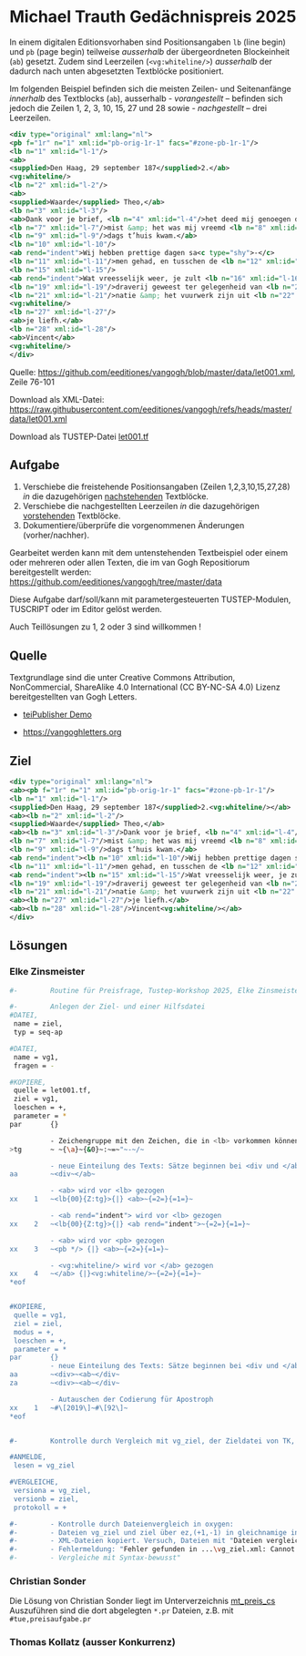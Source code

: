 # Michael Trauth Gedächnispreis 2025

In einem digitalen Editionsvorhaben sind Positionsangaben `lb` (line begin) und `pb` (page begin) teilweise *ausserhalb* der übergeordneten Blockeinheit (`ab`) gesetzt. 
Zudem sind Leerzeilen (`<vg:whiteline/>`) *ausserhalb* der dadurch nach unten abgesetzten Textblöcke positioniert.

Im folgenden Beispiel befinden sich die meisten Zeilen- und Seitenanfänge *innerhalb* des Textblocks (`ab`), ausserhalb - *vorangestellt* – befinden sich jedoch die Zeilen 1, 2, 3, 10, 15, 27 und 28 sowie - *nachgestellt* – drei Leerzeilen. 

```xml
<div type="original" xml:lang="nl">
<pb f="1r" n="1" xml:id="pb-orig-1r-1" facs="#zone-pb-1r-1"/>
<lb n="1" xml:id="l-1"/>
<ab>
<supplied>Den Haag, 29 september 187</supplied>2.</ab>
<vg:whiteline/>
<lb n="2" xml:id="l-2"/>
<ab>
<supplied>Waarde</supplied> Theo,</ab>
<lb n="3" xml:id="l-3"/>
<ab>Dank voor je brief, <lb n="4" xml:id="l-4"/>het deed mij genoegen dat je <lb n="5" xml:id="l-5"/>weer goed aangekomen zijt. <lb n="6" xml:id="l-6"/>Ik heb je de eerste dagen ge<c type="shy">-</c>
<lb n="7" xml:id="l-7"/>mist &amp; het was mij vreemd <lb n="8" xml:id="l-8"/>je niet te vinden als ik s’mid<c type="shy">-</c>
<lb n="9" xml:id="l-9"/>dags t’huis kwam.</ab>
<lb n="10" xml:id="l-10"/>
<ab rend="indent">Wij hebben prettige dagen sa<c type="shy">-</c>
<lb n="11" xml:id="l-11"/>men gehad, en tusschen de <lb n="12" xml:id="l-12"/>droppeltjes door<anchor n="a" xml:id="note-o-a"/> toch nog al <lb n="13" xml:id="l-13"/>eens gewandeld &amp; het een en <lb n="14" xml:id="l-14"/>ander gezien.</ab>
<lb n="15" xml:id="l-15"/>
<ab rend="indent">Wat vreesselijk weer, je zult <lb n="16" xml:id="l-16"/>het wel <hi rend="ital">benauwd</hi> hebben <lb n="17" xml:id="l-17"/>op je wandelingen naar <lb n="18" xml:id="l-18"/>Ois<supplied>ter</supplied>wijk.<anchor n="1" xml:id="note-o-1"/> Gisteren is het hard<c type="shy">-</c>
<lb n="19" xml:id="l-19"/>draverij geweest ter gelegenheid van <lb n="20" xml:id="l-20"/>de tentoonstelling,<anchor n="2" xml:id="note-o-2"/> maar de illumi<c type="shy">-</c>
<lb n="21" xml:id="l-21"/>natie &amp; het vuurwerk zijn uit <lb n="22" xml:id="l-22"/>gesteld, om het slechte weer,<anchor n="3" xml:id="note-o-3"/> het <lb n="23" xml:id="l-23"/>is dus maar goed dat je niet <lb n="24" xml:id="l-24"/>gebleven zijt om die te zien. Groeten <lb n="25" xml:id="l-25"/>van de familie Haanebeek<anchor n="4" xml:id="note-o-4"/> &amp; Roos.<anchor n="5" xml:id="note-o-5"/> <lb n="26" xml:id="l-26"/>Steeds</ab>
<vg:whiteline/>
<lb n="27" xml:id="l-27"/>
<ab>je liefh.</ab>
<lb n="28" xml:id="l-28"/>
<ab>Vincent</ab>
<vg:whiteline/>
</div>
```
Quelle: https://github.com/eeditiones/vangogh/blob/master/data/let001.xml, Zeile 76-101

Download als XML-Datei: https://raw.githubusercontent.com/eeditiones/vangogh/refs/heads/master/data/let001.xml 

Download als TUSTEP-Datei [let001.tf](https://github.com/ITUG/mtr_preisaufgabe_2025/blob/main/let001.tf)

## Aufgabe 
1. Verschiebe die freistehende Positionsangaben (Zeilen 1,2,3,10,15,27,28) *in* die dazugehörigen <ins>nachstehenden</ins> Textblöcke.
2. Verschiebe die nachgestellten Leerzeilen *in* die dazugehörigen <ins>vorstehenden</ins> Textblöcke.
3. Dokumentiere/überprüfe die vorgenommenen Änderungen (vorher/nachher).

Gearbeitet werden kann mit dem untenstehenden Textbeispiel oder einem oder mehreren oder allen Texten, die im van Gogh Repositiorum bereitgestellt werden: https://github.com/eeditiones/vangogh/tree/master/data

Diese Aufgabe darf/soll/kann mit parametergesteuerten TUSTEP-Modulen, TUSCRIPT oder im Editor gelöst werden. 

Auch Teillösungen zu 1, 2 oder 3 sind willkommen !

## Quelle
Textgrundlage sind die unter Creative Commons Attribution, NonCommercial, ShareAlike 4.0 International (CC BY-NC-SA 4.0) Lizenz bereitgestellten van Gogh Letters. 

* [teiPublisher Demo](https://teipublisher.com/exist/apps/vangogh/index.html)

* https://vangoghletters.org 


## Ziel
```xml
<div type="original" xml:lang="nl">
<ab><pb f="1r" n="1" xml:id="pb-orig-1r-1" facs="#zone-pb-1r-1"/>
<lb n="1" xml:id="l-1"/>
<supplied>Den Haag, 29 september 187</supplied>2.<vg:whiteline/></ab>
<ab><lb n="2" xml:id="l-2"/>
<supplied>Waarde</supplied> Theo,</ab>
<ab><lb n="3" xml:id="l-3"/>Dank voor je brief, <lb n="4" xml:id="l-4"/>het deed mij genoegen dat je <lb n="5" xml:id="l-5"/>weer goed aangekomen zijt. <lb n="6" xml:id="l-6"/>Ik heb je de eerste dagen ge<c type="shy">-</c>
<lb n="7" xml:id="l-7"/>mist &amp; het was mij vreemd <lb n="8" xml:id="l-8"/>je niet te vinden als ik s’mid<c type="shy">-</c>
<lb n="9" xml:id="l-9"/>dags t’huis kwam.</ab>
<ab rend="indent"><lb n="10" xml:id="l-10"/>Wij hebben prettige dagen sa<c type="shy">-</c>
<lb n="11" xml:id="l-11"/>men gehad, en tusschen de <lb n="12" xml:id="l-12"/>droppeltjes door<anchor n="a" xml:id="note-o-a"/> toch nog al <lb n="13" xml:id="l-13"/>eens gewandeld &amp; het een en <lb n="14" xml:id="l-14"/>ander gezien.</ab>
<ab rend="indent"><lb n="15" xml:id="l-15"/>Wat vreesselijk weer, je zult <lb n="16" xml:id="l-16"/>het wel <hi rend="ital">benauwd</hi> hebben <lb n="17" xml:id="l-17"/>op je wandelingen naar <lb n="18" xml:id="l-18"/>Ois<supplied>ter</supplied>wijk.<anchor n="1" xml:id="note-o-1"/> Gisteren is het hard<c type="shy">-</c>
<lb n="19" xml:id="l-19"/>draverij geweest ter gelegenheid van <lb n="20" xml:id="l-20"/>de tentoonstelling,<anchor n="2" xml:id="note-o-2"/> maar de illumi<c type="shy">-</c>
<lb n="21" xml:id="l-21"/>natie &amp; het vuurwerk zijn uit <lb n="22" xml:id="l-22"/>gesteld, om het slechte weer,<anchor n="3" xml:id="note-o-3"/> het <lb n="23" xml:id="l-23"/>is dus maar goed dat je niet <lb n="24" xml:id="l-24"/>gebleven zijt om die te zien. Groeten <lb n="25" xml:id="l-25"/>van de familie Haanebeek<anchor n="4" xml:id="note-o-4"/> &amp; Roos.<anchor n="5" xml:id="note-o-5"/> <lb n="26" xml:id="l-26"/>Steeds<vg:whiteline/></ab>
<ab><lb n="27" xml:id="l-27"/>je liefh.</ab>
<ab><lb n="28" xml:id="l-28"/>Vincent<vg:whiteline/></ab>
</div>
```

## Lösungen
### Elke Zinsmeister
```bash
#-        Routine für Preisfrage, Tustep-Workshop 2025, Elke Zinsmeister

#-        Anlegen der Ziel- und einer Hilfsdatei
#DATEI,
 name = ziel,
 typ = seq-ap

#DATEI,
 name = vg1,
 fragen = -

#KOPIERE,
 quelle = let001.tf,
 ziel = vg1,
 loeschen = +,
 parameter = *
par       {}

          - Zeichengruppe mit den Zeichen, die in <lb> vorkommen können
>tg       ~ ~{\a}~{&0}~:~=~"~-~/~

          - neue Einteilung des Texts: Sätze beginnen bei <div und </ab
aa        ~<div~</ab~

          - <ab> wird vor <lb> gezogen
xx    1   ~<lb{00}{Z:tg}>{|} <ab>~{=2=}{=1=}~

          - <ab rend="indent"> wird vor <lb> gezogen
xx    2   ~<lb{00}{Z:tg}>{|} <ab rend="indent">~{=2=}{=1=}~

          - <ab> wird vor <pb> gezogen
xx    3   ~<pb */> {|} <ab>~{=2=}{=1=}~

          - <vg:whiteline/> wird vor </ab> gezogen
xx    4   ~</ab> {|}<vg:whiteline/>~{=2=}{=1=}~
*eof


#KOPIERE,
 quelle = vg1,
 ziel = ziel,
 modus = +,
 loeschen = +,
 parameter = *
par       {}
          - neue Einteilung des Texts: Sätze beginnen bei <div und </ab und </div
aa        ~<div>~<ab~</div~
za        ~<div>~<ab~</div~

          - Autauschen der Codierung für Apostroph
xx    1   ~#\[2019\]~#\[92\]~
*eof


#-        Kontrolle durch Vergleich mit vg_ziel, der Zieldatei von TK, mit Ergebnis im Ablaufprotokoll

#ANMELDE,
 lesen = vg_ziel

#VERGLEICHE,
 versiona = vg_ziel,
 versionb = ziel,
 protokoll = +

#-        - Kontrolle durch Dateienvergleich in oxygen:
#-        - Dateien vg_ziel und ziel über ez,(+1,-1) in gleichnamige in oxygen neu erstellte
#-        - XML-Dateien kopiert. Versuch, Dateien mit "Dateien vergleichen" zu vergleichen scheitert,
#-        - Fehlermeldung: "Fehler gefunden in ...\vg_ziel.xml: Cannot parse document.
#-        - Vergleiche mit Syntax-bewusst"

```

### Christian Sonder

Die Lösung von Christian Sonder liegt im Unterverzeichnis [mt_preis_cs](https://github.com/ITUG/mtr_preisaufgabe_2025/tree/main/mt_preis_cs)
Auszuführen sind die dort abgelegten `*.pr` Dateien, z.B. mit `#tue,preisaufgabe.pr`
### Thomas Kollatz (ausser Konkurrenz)

